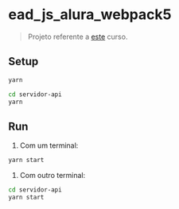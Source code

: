 # ead_js_alura_webpack5

> Projeto referente a [este](https://cursos.alura.com.br/course/webpack-modulos-webapp) curso.

## Setup

```sh
yarn

cd servidor-api
yarn
```

## Run

1. Com um terminal:

```sh
yarn start
```

1. Com outro terminal:

```sh
cd servidor-api
yarn start
```
